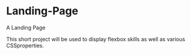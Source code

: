 # Landing-Page
A Landing Page

This short project will be used to display flexbox skills as well as various CSSproperties.
